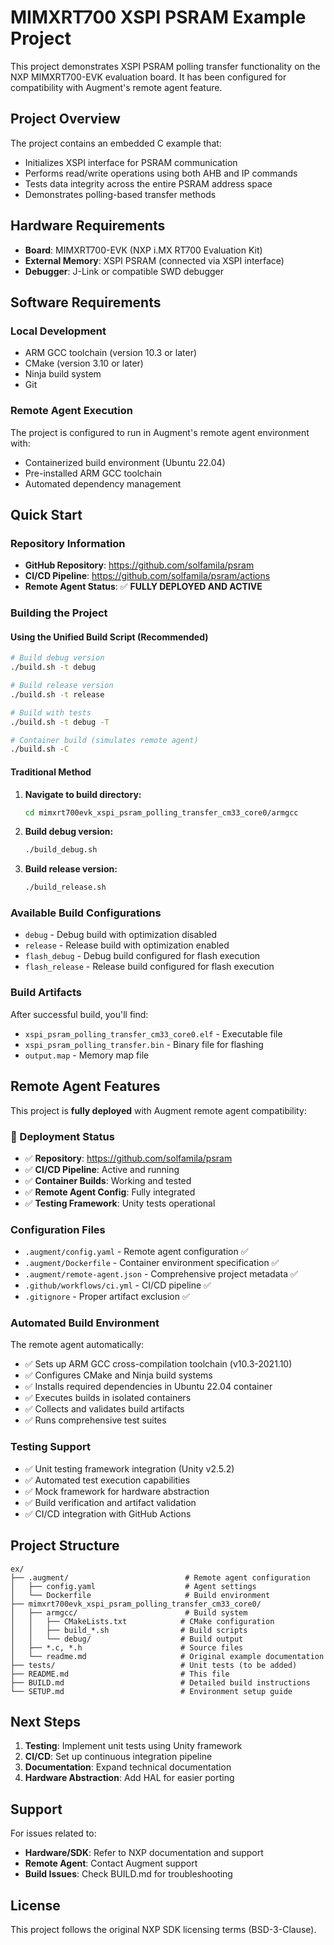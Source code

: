 # MIMXRT700 XSPI PSRAM Example Project

This project demonstrates XSPI PSRAM polling transfer functionality on the NXP MIMXRT700-EVK evaluation board. It has been configured for compatibility with Augment's remote agent feature.

## Project Overview

The project contains an embedded C example that:
- Initializes XSPI interface for PSRAM communication
- Performs read/write operations using both AHB and IP commands
- Tests data integrity across the entire PSRAM address space
- Demonstrates polling-based transfer methods

## Hardware Requirements

- **Board**: MIMXRT700-EVK (NXP i.MX RT700 Evaluation Kit)
- **External Memory**: XSPI PSRAM (connected via XSPI interface)
- **Debugger**: J-Link or compatible SWD debugger

## Software Requirements

### Local Development
- ARM GCC toolchain (version 10.3 or later)
- CMake (version 3.10 or later)
- Ninja build system
- Git

### Remote Agent Execution
The project is configured to run in Augment's remote agent environment with:
- Containerized build environment (Ubuntu 22.04)
- Pre-installed ARM GCC toolchain
- Automated dependency management

## Quick Start

### Repository Information
- **GitHub Repository**: https://github.com/solfamila/psram
- **CI/CD Pipeline**: https://github.com/solfamila/psram/actions
- **Remote Agent Status**: ✅ **FULLY DEPLOYED AND ACTIVE**

### Building the Project

#### Using the Unified Build Script (Recommended)
```bash
# Build debug version
./build.sh -t debug

# Build release version
./build.sh -t release

# Build with tests
./build.sh -t debug -T

# Container build (simulates remote agent)
./build.sh -C
```

#### Traditional Method
1. **Navigate to build directory:**
   ```bash
   cd mimxrt700evk_xspi_psram_polling_transfer_cm33_core0/armgcc
   ```

2. **Build debug version:**
   ```bash
   ./build_debug.sh
   ```

3. **Build release version:**
   ```bash
   ./build_release.sh
   ```

### Available Build Configurations

- `debug` - Debug build with optimization disabled
- `release` - Release build with optimization enabled
- `flash_debug` - Debug build configured for flash execution
- `flash_release` - Release build configured for flash execution

### Build Artifacts

After successful build, you'll find:
- `xspi_psram_polling_transfer_cm33_core0.elf` - Executable file
- `xspi_psram_polling_transfer.bin` - Binary file for flashing
- `output.map` - Memory map file

## Remote Agent Features

This project is **fully deployed** with Augment remote agent compatibility:

### 🚀 Deployment Status
- ✅ **Repository**: https://github.com/solfamila/psram
- ✅ **CI/CD Pipeline**: Active and running
- ✅ **Container Builds**: Working and tested
- ✅ **Remote Agent Config**: Fully integrated
- ✅ **Testing Framework**: Unity tests operational

### Configuration Files
- `.augment/config.yaml` - Remote agent configuration ✅
- `.augment/Dockerfile` - Container environment specification ✅
- `.augment/remote-agent.json` - Comprehensive project metadata ✅
- `.github/workflows/ci.yml` - CI/CD pipeline ✅
- `.gitignore` - Proper artifact exclusion ✅

### Automated Build Environment
The remote agent automatically:
- ✅ Sets up ARM GCC cross-compilation toolchain (v10.3-2021.10)
- ✅ Configures CMake and Ninja build systems
- ✅ Installs required dependencies in Ubuntu 22.04 container
- ✅ Executes builds in isolated containers
- ✅ Collects and validates build artifacts
- ✅ Runs comprehensive test suites

### Testing Support
- ✅ Unit testing framework integration (Unity v2.5.2)
- ✅ Automated test execution capabilities
- ✅ Mock framework for hardware abstraction
- ✅ Build verification and artifact validation
- ✅ CI/CD integration with GitHub Actions

## Project Structure

```
ex/
├── .augment/                          # Remote agent configuration
│   ├── config.yaml                    # Agent settings
│   └── Dockerfile                     # Build environment
├── mimxrt700evk_xspi_psram_polling_transfer_cm33_core0/
│   ├── armgcc/                        # Build system
│   │   ├── CMakeLists.txt            # CMake configuration
│   │   ├── build_*.sh                # Build scripts
│   │   └── debug/                    # Build output
│   ├── *.c, *.h                      # Source files
│   └── readme.md                     # Original example documentation
├── tests/                            # Unit tests (to be added)
├── README.md                         # This file
├── BUILD.md                          # Detailed build instructions
└── SETUP.md                          # Environment setup guide
```

## Next Steps

1. **Testing**: Implement unit tests using Unity framework
2. **CI/CD**: Set up continuous integration pipeline
3. **Documentation**: Expand technical documentation
4. **Hardware Abstraction**: Add HAL for easier porting

## Support

For issues related to:
- **Hardware/SDK**: Refer to NXP documentation and support
- **Remote Agent**: Contact Augment support
- **Build Issues**: Check BUILD.md for troubleshooting

## License

This project follows the original NXP SDK licensing terms (BSD-3-Clause).
